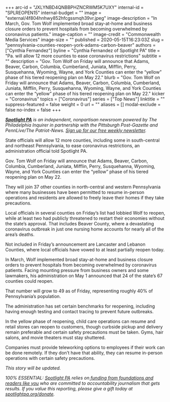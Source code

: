 +++
arc-id = "JXLYNBD4QNBBPHZNCRWM5K7UXY"
internal-id = "SPLREOPEN15"
internal-budget = ""
image = "external/4f804hnhwy852hfcgssmqh39vr.jpeg"
image-description = "In March, Gov. Tom Wolf implemented broad stay-at-home and business closure orders to prevent hospitals from becoming overwhelmed by coronavirus patients."
image-caption = ""
image-credit = "Commonwealth Media Services"
image-size = ""
published = 2020-05-15T16:23:03Z
slug = "pennsylvania-counties-reopen-york-adams-carbon-beaver"
authors = ["Cynthia Fernandez"]
byline = "Cynthia Fernandez of Spotlight PA"
title = "Pa. will allow 12 more counties to ease coronavirus restrictions"
subtitle = ""
description = "Gov. Tom Wolf on Friday will announce that Adams, Beaver, Carbon, Columbia, Cumberland, Juniata, Mifflin, Perry, Susquehanna, Wyoming, Wayne, and York Counties can enter the “yellow” phase of his tiered reopening plan on May 22."
blurb = "Gov. Tom Wolf on Friday will announce that Adams, Beaver, Carbon, Columbia, Cumberland, Juniata, Mifflin, Perry, Susquehanna, Wyoming, Wayne, and York Counties can enter the “yellow” phase of his tiered reopening plan on May 22."
kicker = "Coronavirus"
topics = ["Coronavirus"]
series = ["Top News"]
linktitle = ""
suppress-featured = false
weight = 0
url = ""
aliases = []
modal-exclude = false
no-index = false
+++

<a href="https://www.spotlightpa.org/"><i><b>Spotlight PA</b></i></a><i> is an independent, nonpartisan newsroom powered by The Philadelphia Inquirer in partnership with the Pittsburgh Post-Gazette and PennLive/The Patriot-News. </i><a href="https://www.spotlightpa.org/newsletters"><i>Sign up for our free weekly newsletter</i></a><i>.</i>

State officials will allow 12 more counties, including some in south-central and northeast Pennsylvania, to ease coronavirus restrictions, an administration official told Spotlight PA.

Gov. Tom Wolf on Friday will announce that Adams, Beaver, Carbon, Columbia, Cumberland, Juniata, Mifflin, Perry, Susquehanna, Wyoming, Wayne, and York Counties can enter the “yellow” phase of his tiered reopening plan on May 22.

They will join 37 other counties in north-central and western Pennsylvania where many businesses have been permitted to resume in-person operations and residents are allowed to freely leave their homes if they take precautions.

Local officials in several counties on Friday’s list had lobbied Wolf to reopen, while at least two had publicly threatened to restart their economies without the state’s approval. That includes Beaver County, where a devastating coronavirus outbreak in just one nursing home accounts for nearly all of the area’s deaths.

Not included in Friday’s announcement are Lancaster and Lebanon Counties, where local officials have vowed to at least partially reopen today.

<script src="https://www.spotlightpa.org/embed.js" async></script><div data-spl-embed-version="1" data-spl-src="https://www.spotlightpa.org/embeds/donate/"></div>

In March, Wolf implemented broad stay-at-home and business closure orders to prevent hospitals from becoming overwhelmed by coronavirus patients. Facing mounting pressure from business owners and some lawmakers, his administration on May 1 announced that 24 of the state’s 67 counties could reopen.

That number will grow to 49 as of Friday, representing roughly 40% of Pennsylvania’s population. 

The administration has set certain benchmarks for reopening, including having enough testing and contact tracing to prevent future outbreaks.

In the yellow phase of reopening, child care operations can resume and retail stores can reopen to customers, though curbside pickup and delivery remain preferable and certain safety precautions must be taken. Gyms, hair salons, and movie theaters must stay shuttered.

Companies must provide teleworking options to employees if their work can be done remotely. If they don’t have that ability, they can resume in-person operations with certain safety precautions.

<i>This story will be updated. </i>

<i>100% ESSENTIAL: </i><a href="https://www.spotlightpa.org/"><i>Spotlight PA</i></a><i> relies on</i><a href="https://www.spotlightpa.org/support"><i> funding from foundations and readers like you</i></a><i> who are committed to accountability journalism that gets results. If you value this reporting, please give a gift today at </i><a href="https://www.spotlightpa.org/donate"><i>spotlightpa.org/donate</i></a><i>.</i>
